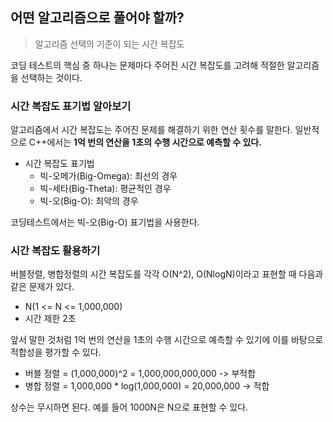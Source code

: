 ## 어떤 알고리즘으로 풀어야 할까?

> 알고리즘 선택의 기준이 되는 시간 복잡도

코딩 테스트의 핵심 중 하나는 문제마다 주어진 시간 복잡도를 고려해 적절한 알고리즘을 선택하는 것이다.

### 시간 복잡도 표기법 알아보기

알고리즘에서 시간 복잡도는 주어진 문제를 해결하기 위한 연산 횟수를 말한다. 일반적으로 C++에서는 **1억 번의 연산을 1초의 수행 시간으로 예측할 수 있다.**

- 시간 복잡도 표기법
  - 빅-오메가(Big-Omega): 최선의 경우
  - 빅-세타(Big-Theta): 평균적인 경우
  - 빅-오(Big-O): 최악의 경우

코딩테스트에서는 빅-오(Big-O) 표기법을 사용한다.

### 시간 복잡도 활용하기

버블정렬, 병합정렬의 시간 복잡도를 각각 O(N^2), O(NlogN)이라고 표현할 때 다음과 같은 문제가 있다.

- N(1 <= N <= 1,000,000)
- 시간 제한 2초

앞서 말한 것처럼 1억 번의 연산을 1초의 수행 시간으로 예측할 수 있기에 이를 바탕으로 적합성을 평가할 수 있다.

- 버블 정렬 = (1,000,000)^2 = 1,000,000,000,000 -> 부적합
- 병합 정렬 = 1,000,000 * log(1,000,000) = 20,000,000 -> 적합

상수는 무시하면 된다. 예를 들어 1000N은 N으로 표현할 수 있다.
